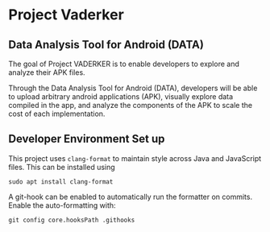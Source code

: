 
# Project Vaderker
## Data Analysis Tool for Android (DATA)

The goal of Project VADERKER is to enable developers to explore and analyze their APK files. 

Through the Data Analysis Tool for Android (DATA), developers will be able to upload arbitrary android applications (APK), visually explore data compiled in the app, and analyze the components of the APK to scale the cost of each implementation.

## Developer Environment Set up

This project uses `clang-format` to maintain style across Java and JavaScript
files. This can be installed using

```
sudo apt install clang-format
```

A git-hook can be enabled to automatically run the formatter on commits. Enable
the auto-formatting with:

```
git config core.hooksPath .githooks
```
